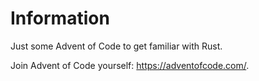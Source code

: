 # Information

Just some Advent of Code to get familiar with Rust.

Join Advent of Code yourself: https://adventofcode.com/.
